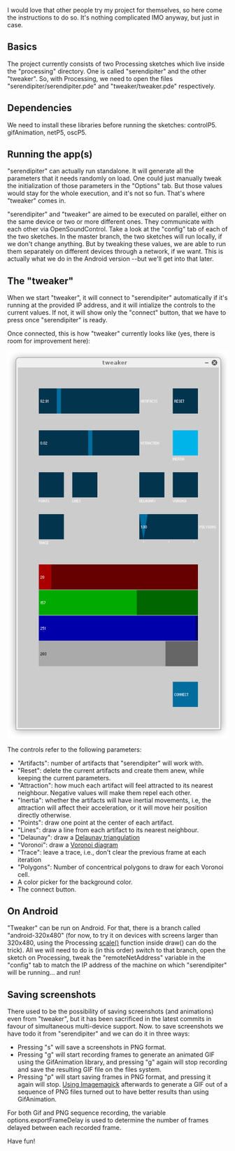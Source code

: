 I would love that other people try my project for themselves, so here come the instructions to do so. It's nothing complicated IMO anyway, but just in case.

## Basics

The project currently consists of two Processing sketches which live inside the "processing" directory. One is called "serendipiter" and the other "tweaker". So, with Processing, we need to open the files "serendipiter/serendipiter.pde" and "tweaker/tweaker.pde" respectively.

## Dependencies

We need to install these libraries before running the sketches: controlP5. gifAnimation, netP5, oscP5.

## Running the app(s)

"serendipiter" can actually run standalone. It will generate all the parameters that it needs randomly on load. One could just manually tweak the initialization of those parameters in the "Options" tab. But those values would stay for the whole execution, and it's not so fun. That's where "tweaker" comes in.

"serendipiter" and "tweaker" are aimed to be executed on parallel, either on the same device or two or more different ones. They communicate with each other via OpenSoundControl. Take a look at the "config" tab of each of the two sketches. In the master branch, the two sketches will run locally, if we don't change anything. But by tweaking these values, we are able to run them separately on different devices through a network, if we want. This is actually what we do in the Android version --but we'll get into that later.

## The "tweaker"

When we start "tweaker", it will connect to "serendipiter" automatically if it's running at the provided IP address, and it will intialize the controls to the current values. If not, it will show only the "connect" button, that we have to press once "serendipiter" is ready.

Once connected, this is how "tweaker" currently looks like (yes, there is room for improvement here):

![Tweaker](project_images/2014-03-28/tweaker.png?raw=true "Tweaker")

The controls refer to the following parameters:

- "Artifacts": number of artifacts that "serendipiter" will work with.
- "Reset": delete the current artifacts and create them anew, while keeping the current parameters.
- "Attraction": how much each artifact will feel attracted to its nearest neighbour. Negative values will make them repel each other.
- "Inertia": whether the artifacts will have inertial movements, i.e, the attraction will affect their acceleration, or it will move heir position directly otherwise.
- "Points": draw one point at the center of each artifact.
- "Lines": draw a line from each artifact to its nearest neighbour.
- "Delaunay": draw a [Delaunay triangulation](http://en.wikipedia.org/wiki/Delaunay_triangulation)
- "Voronoi": draw a [Voronoi diagram](http://en.wikipedia.org/wiki/Voronoi_tessellation)
- "Trace": leave a trace, i.e., don't clear the previous frame at each iteration
- "Polygons": Number of concentrical polygons to draw for each Voronoi cell.
- A color picker for the background color.
- The connect button.

## On Android

"Tweaker" can be run on Android. For that, there is a branch called "android-320x480" (for now, to try it on devices with screens larger than 320x480, using the Processing [scale()](http://processing.org/reference/scale_.html) function inside draw() can do the trick). All we will need to do is (in this order) switch to that branch, open the sketch on Processing, tweak the "remoteNetAddress" variable in the "config" tab to match the IP address of the machine on which "serendipiter" will be running... and run!

## Saving screenshots

There used to be the possibility of saving screenshots (and animations) even from "tweaker", but it has been sacrificed in the latest commits in favour of simultaneous multi-device support. Now. to save screenshots we have todo it from "serendipiter" and we can do it in three ways:

- Pressing "s" will save a screenshots in PNG format.
- Pressing "g" will start recording frames to generate an animated GIF using the GifAnimation library, and pressing "g" again will stop recording and save the resulting GIF file on the files system.
- Pressing "p" will start saving frames in PNG format, and pressing it again will stop. [Using Imagemagick](http://askubuntu.com/questions/43763/tool-to-convert-a-sequence-of-numbered-png-files-to-an-animated-gif) afterwards to generate a GIF out of a sequence of PNG files turned out to have better results than using GifAnimation.

For both Gif and PNG sequence recording, the variable options.exportFrameDelay is used to determine the number of frames delayed between each recorded frame.

Have fun!
